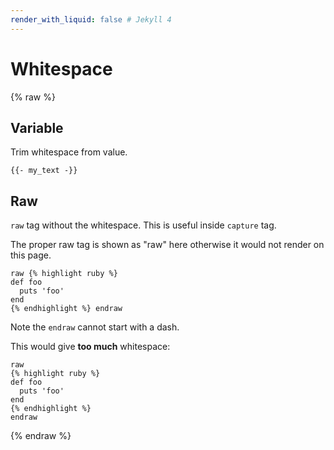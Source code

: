 ```yaml
---
render_with_liquid: false # Jekyll 4
---
```

# Whitespace

{% raw %}

## Variable

Trim whitespace from value.

```liquid
{{- my_text -}}
```


## Raw

`raw` tag without the whitespace. This is useful inside `capture` tag.

The proper raw tag is shown as "raw" here otherwise it would not render on this page.

```liquid
raw {% highlight ruby %}
def foo
  puts 'foo'
end
{% endhighlight %} endraw 
```

Note the `endraw` cannot start with a dash.

This would give **too much** whitespace:

```liquid
raw 
{% highlight ruby %}
def foo
  puts 'foo'
end
{% endhighlight %}
endraw
```

{% endraw %}
